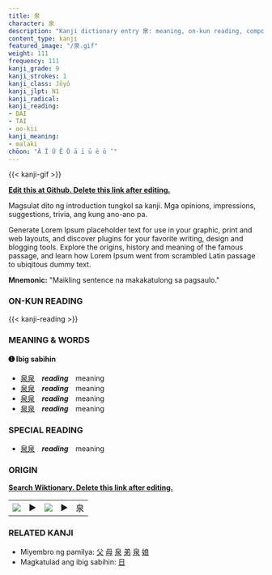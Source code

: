 ```yaml
---
title: 泉
character: 泉
description: "Kanji dictionary entry 泉: meaning, on-kun reading, compounds, origin, related kanji"
content_type: kanji
featured_image: "/泉.gif"
weight: 111
frequency: 111
kanji_grade: 9
kanji_strokes: 1
kanji_class: Jōyō
kanji_jlpt: N1
kanji_radical: 
kanji_reading: 
- DAI
- TAI
- oo-kii
kanji_meaning:
- malaki
chōon: "Ā Ī Ū Ē Ō ā ī ū ē ō ’"
---
```

[//]: # (Don't edit the line below. Kanji animated GIF code is automatically generated.)
{{< kanji-gif >}}

[//]: # (Edit below this line.)

**[Edit this at Github. Delete this link after editing.](https://github.com/tim0g/tim/tree/main/content/kanji/泉/index.md)**

Magsulat dito ng introduction tungkol sa kanji. Mga opinions, impressions, suggestions, trivia, ang kung ano-ano pa.

Generate Lorem Ipsum placeholder text for use in your graphic, print and web layouts, and discover plugins for your favorite writing, design and blogging tools. Explore the origins, history and meaning of the famous passage, and learn how Lorem Ipsum went from scrambled Latin passage to ubiqitous dummy text.
 
**Mnemonic:** "Maikling sentence na makakatulong sa pagsaulo."

### ON-KUN READING

[//]: # (Don't edit the line below. ON-KUN READING code is automatically generated.)
{{< kanji-reading >}}

### MEANING & WORDS

#### ➊ **Ibig sabihin**
  - [泉](../泉)[泉](../泉)　***reading***　meaning
  - [泉](../泉)[泉](../泉)　***reading***　meaning
  - [泉](../泉)[泉](../泉)　***reading***　meaning
  - [泉](../泉)[泉](../泉)　***reading***　meaning

### SPECIAL READING
  - [泉](../泉)[泉](../泉)　***reading***　meaning

### ORIGIN

**[Search Wiktionary. Delete this link after editing.](https://wiktionary.org/wiki/泉)**
<table class="kanji-table"><tr><td>
<img src="60px-泉-bronze.svg.png">
</td><td>▶</td><td>
<img src="60px-泉-oracle.svg.png">
</td><td>▶</td>
<td class="kanji-origin">泉</td>
</tr></table>

### RELATED KANJI
- Miyembro ng pamilya: [父](../父) [母](../母) [泉](../泉) [弟](../弟) [泉](../泉) [娘](../娘)
- Magkatulad ang ibig sabihin: [日](../日)
